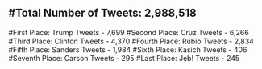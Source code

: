 #Total Number of Tweets: 2,988,518 
---
#First Place: Trump Tweets - 7,699
#Second Place: Cruz Tweets - 6,266
#Third Place: Clinton Tweets - 4,370
#Fourth Place: Rubio Tweets - 2,834
#Fifth Place: Sanders Tweets - 1,984
#Sixth Place: Kasich Tweets - 406
#Seventh Place: Carson Tweets - 295
#Last Place: Jeb! Tweets - 245
